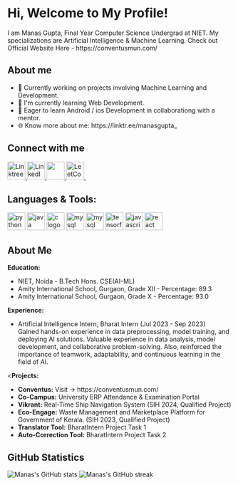 <div class="bg-primary text-white p-4 rounded shadow mb-4">
  <h1 class="text-3xl font-bold">Hi, Welcome to My Profile! </h1>
  <p>I am Manas Gupta, Final Year Computer Science Undergrad at NIET. My specializations are Artificial Intelligence & Machine Learning. Check out Official Website Here - https://conventusmun.com/</p>
</div>

<div class="mb-4">
  <h2 class="text-2xl font-bold mb-2">About me</h2>
  <ul class="space-y-2">
    <li>🔭 Currently working on projects involving Machine Learning and Development.</li>
    <li>🌱 I'm currently learning Web Development.</li>
    <li>🎯 Eager to learn Android / ios Development in collaborationg with a mentor.</li>
    <li>🌐 Know more about me: https://linktr.ee/manasgupta_ </li>
  </ul>
</div>

<div class="mb-4">
  <h2 class="text-2xl font-bold mb-2">Connect with me</h2>
  <div class="flex items-center space-x-4">
    <a href="https://linktr.ee/your_username" target="_blank">
      <img src="https://img.icons8.com/?size=100&id=GfTOMrwiax2M&format=png&color=000000" alt="Linktree logo" width="40" />
    </a>
    <a href="https://www.linkedin.com/in/your_username/" target="_blank">
      <img src="https://img.icons8.com/?size=100&id=MR3dZdlA53te&format=png&color=000000" alt="LinkedIn logo" width="40" />
    </a>
    <a href="https://medium.com/@your_username" target="_blank">
      <img src="https://img.icons8.com/?size=100&id=InFPHXxpBdjV&format=png&color=000000" width="40" />
    </a>
    <a href="https://leetcode.com/your_username/" target="_blank">
      <img src="https://img.icons8.com/?size=100&id=9L16NypUzu38&format=png&color=000000" alt="LeetCode logo" width="40" />
    </a>
  </div>
</div>

<div class="mb-4">
  <h2 class="text-2xl font-bold mb-2">Languages & Tools:</h2>
  <div class="flex items-center space-x-4">
    <img src="https://img.icons8.com/?size=100&id=lTKW3iI3wIT0&format=png&color=000000" height="40" alt="python logo" />
    <img src="https://img.icons8.com/?size=100&id=108784&format=png&color=000000" height="40" alt="java logo" />
    <img src="https://img.icons8.com/?size=100&id=zRvbzAjx4VWY&format=png&color=000000" height="40" alt="c logo" />
    <img src="https://img.icons8.com/?size=100&id=7gdY5qNXaKC0&format=png&color=000000" height="40" alt="mysql logo" />
    <img src="https://img.icons8.com/?size=100&id=hGdCwhSHUe6L&format=png&color=000000" height="40" alt="mysql logo" />
    <img src="https://img.icons8.com/?size=100&id=vR6XrZzQr1CN&format=png&color=000000" height="40" alt="tensorflow logo" />
    <img src="https://img.icons8.com/?size=100&id=bosfpvRzNOG8&format=png&color=000000" height="40" alt="javascript logo" />
    <img src="https://img.icons8.com/?size=100&id=t4YbEbA834uH&format=png&color=000000" height="40" alt="react logo" />
  </div>
</div>

<div class="mb-4">
  <h2 class="text-2xl font-bold mb-2">About Me</h2>
  <div class="space-y-4">
    <p class="font=bold"><b>Education:</b></p>
    <ul class="list-disc pl-5">
      <li>NIET, Noida - B.Tech Hons. CSE(AI-ML)</li>
      <li>Amity International School, Gurgaon, Grade XII - Percentage: 89.3</li>
      <li>Amity International School, Gurgaon, Grade X - Percentage: 93.0</li>
    </ul>
    
  <p class="font-bold"><b>Experience:</b></p>
    <ul class="list-disc pl-5">
      <li>Artificial Intelligence Intern, Bharat Intern (Jul 2023 - Sep 2023)</li>
      Gained hands-on experience in data preprocessing, model training, and deploying AI solutions.
      Valuable experience in data analysis, model development, and collaborative problem-solving.
      Also, reinforced the importance of teamwork, adaptability, and continuous learning in the field of AI.
    </ul>

  <p class="font-bold"><<b>Projects:</b></p>
    <ul class="list-disc pl-5">
      <li><b>Conventus:</b> Visit -> https://conventusmun.com/</li>
      <li><b>Co-Campus:</b> University ERP Attendance & Examination Portal</li>
      <li><b>Vikrant:</b> Real-Time Ship Navigation System (SIH 2024, Qualified Project)</li>
      <li><b>Eco-Engage:</b> Waste Management and Marketplace Platform for Government of Kerala. (SIH 2023, Qualified Project)</li>
      <li><b>Translator Tool:</b> BharatIntern Project Task 1</li>
      <li><b>Auto-Correction Tool:</b> BharatIntern Project Task 2</li>
    </ul>
  </div>
</div>

<div class="bg-primary text-white p-4 rounded shadow hover:shadow-lg">
  <h2 class="text-2xl font-bold mb-2">GitHub Statistics</h2>
  <div class="flex items-center justify-between">
    <img src="https://github-readme-stats.vercel.app/api?username=14ManasGupta&show_icons=true&theme=radical" alt="Manas's GitHub stats" />
    <img src="https://github-readme-streak-stats.herokuapp.com/?user=14ManasGupta&theme=radical" alt="Manas's GitHub streak" />
  </div>
</div>
